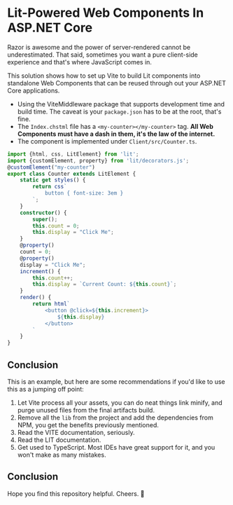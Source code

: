 # Lit-Powered Web Components In ASP.NET Core

Razor is awesome and the power of server-rendered cannot be underestimated. That said, sometimes you want a pure client-side experience and that's where JavaScript comes in.

This solution shows how to set up Vite to build Lit components into standalone Web Components that can be reused through out your ASP.NET Core applications.

- Using the ViteMiddleware package that supports development time and build time. The caveat is your `package.json` has to be at the root, that's fine.
- The `Index.chstml` file has a `<my-counter></my-counter>` tag. **All Web Components must have a dash in them, it's the law of the internet.**
- The component is implemented under `Client/src/Counter.ts`.

```typescript
import {html, css, LitElement} from 'lit';
import {customElement, property} from 'lit/decorators.js';
@customElement("my-counter")
export class Counter extends LitElement {
    static get styles() {
        return css`
            button { font-size: 3em }
        `;
    }
    constructor() {
        super();
        this.count = 0;
        this.display = "Click Me";
    }
    @property()
    count = 0;
    @property()
    display = "Click Me";
    increment() {
        this.count++;
        this.display = `Current Count: ${this.count}`;
    }
    render() {
        return html`
            <button @click=${this.increment}>
                ${this.display}
            </button>
        `
    }
}
```
## Conclusion

This is an example, but here are some recommendations if you'd like to use this as a jumping off point:

1. Let Vite process all your assets, you can do neat things link minify, and purge unused files from the final artifacts build.
2. Remove all the `lib` from the project and add the dependencies from NPM, you get the benefits previously mentioned.
3. Read the VITE documentation, seriously.
4. Read the LIT documentation.
5. Get used to TypeScript. Most IDEs have great support for it, and you won't make as many mistakes.

## Conclusion

Hope you find this repository helpful. Cheers. 🍻